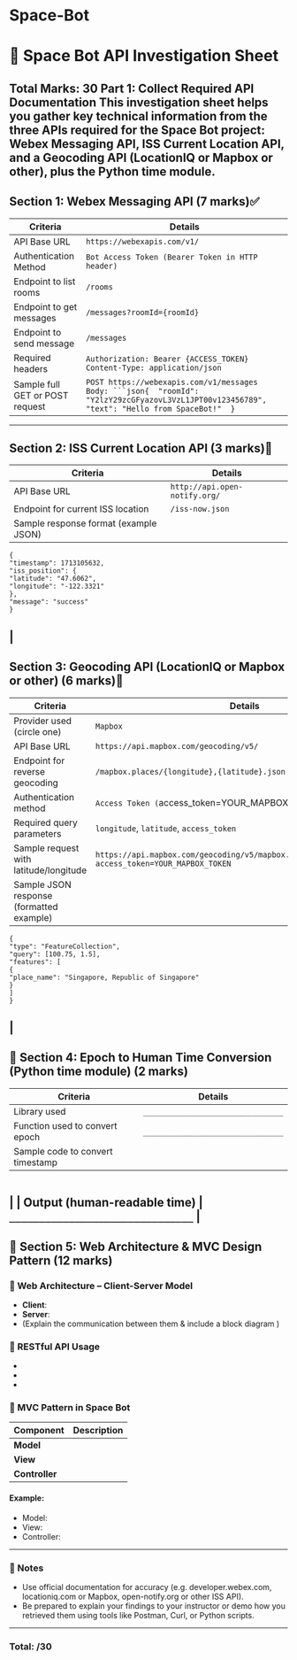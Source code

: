 # Space-Bot

# 🚀 Space Bot API Investigation Sheet
**Total Marks: 30**
**Part 1: Collect Required API Documentation**
This investigation sheet helps you gather key technical information from the three
APIs required for the Space Bot project: **Webex Messaging API**, **ISS Current
Location API**, and a **Geocoding API** (LocationIQ or Mapbox or other), plus the
Python time module.
---
## Section 1: Webex Messaging API (7 marks)✅
| Criteria | Details |
|---------|---------|
| API Base URL | `https://webexapis.com/v1/` |
| Authentication Method | `Bot Access Token (Bearer Token in HTTP header)` |
| Endpoint to list rooms | `/rooms` |
| Endpoint to get messages | `/messages?roomId={roomId}` |
| Endpoint to send message | `/messages` |
| Required headers | `Authorization: Bearer {ACCESS_TOKEN} Content-Type: application/json` |
| Sample full GET or POST request | `POST https://webexapis.com/v1/messages Body: ```json{	"roomId": "Y2lzY29zcGFyazovL3VzL1JPT00v123456789",	"text": "Hello from SpaceBot!"	}` |
---
## Section 2: ISS Current Location API (3 marks)
| Criteria | Details |
|---------|---------|
| API Base URL | `http://api.open-notify.org/` |
| Endpoint for current ISS location | `/iss-now.json` |
| Sample response format (example JSON) |
```
{
"timestamp": 1713105632,
"iss_position": {
"latitude": "47.6062",
"longitude": "-122.3321"
},
"message": "success"
}
```
|
---
## Section 3: Geocoding API (LocationIQ or Mapbox or other) (6 marks)
| Criteria | Details |
|---------|---------|
| Provider used (circle one) | `Mapbox` |
| API Base URL | `https://api.mapbox.com/geocoding/v5/` |
| Endpoint for reverse geocoding | `/mapbox.places/{longitude},{latitude}.json` |
| Authentication method | `Access Token (`access_token=YOUR_MAPBOX_TOKEN` |
| Required query parameters | `longitude`, `latitude`, `access_token` |
| Sample request with latitude/longitude | `https://api.mapbox.com/geocoding/v5/mapbox.places/100.75,1.5.json?access_token=YOUR_MAPBOX_TOKEN` |
| Sample JSON response (formatted example) |
```
{
"type": "FeatureCollection",
"query": [100.75, 1.5],
"features": [
{
"place_name": "Singapore, Republic of Singapore"
}
]
}
```
|
---
## 🚀 Section 4: Epoch to Human Time Conversion (Python time module) (2 marks)
| Criteria | Details |
|---------|---------|
| Library used | `_______________________________` |
| Function used to convert epoch | `_______________________________` |
| Sample code to convert timestamp |
```
```
|
| Output (human-readable time) | `_______________________________` |
---
## 🚀 Section 5: Web Architecture & MVC Design Pattern (12 marks)
### 🚀 Web Architecture – Client-Server Model
- **Client**:
- **Server**:
- (Explain the communication between them & include a block diagram )
### 🚀 RESTful API Usage
-
-
-
### 🚀 MVC Pattern in Space Bot
| Component | Description |
|------------|-------------|
| **Model** | |
| **View** | |
| **Controller** | |
#### Example:
- Model:
- View:
- Controller:
---
### 🚀 Notes
- Use official documentation for accuracy (e.g. developer.webex.com, locationiq.com
or Mapbox, open-notify.org or other ISS API).
- Be prepared to explain your findings to your instructor or demo how you retrieved
them using tools like Postman, Curl, or Python scripts.
---
### Total: /30
